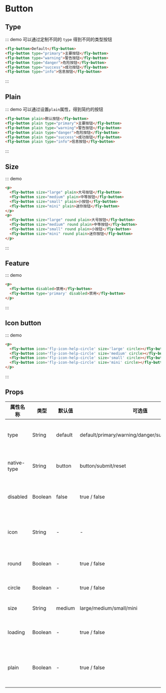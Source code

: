 # Button

## Type

::: demo 可以通过定制不同的 `type` 得到不同的类型按钮

```html
<fly-button>Default</fly-button>
<fly-button type="primary">主要按钮</fly-button>
<fly-button type="warning">警告按钮</fly-button>
<fly-button type="danger">危险按钮</fly-button>
<fly-button type="success">成功按钮</fly-button>
<fly-button type="info">信息按钮</fly-button>
```

:::

## Plain

::: demo 可以通过设置`plain`属性，得到简约的按钮

```html
<fly-button plain>默认按钮</fly-button>
<fly-button plain type="primary">主要按钮</fly-button>
<fly-button plain type="warning">警告按钮</fly-button>
<fly-button plain type="danger">危险按钮</fly-button>
<fly-button plain type="success">成功按钮</fly-button>
<fly-button plain type="info">信息按钮</fly-button>
```

:::

## Size

::: demo

```html
<p>
  <fly-button size="large" plain>大号按钮</fly-button>
  <fly-button size="medium" plain>中等按钮</fly-button>
  <fly-button size="small" plain>小按钮</fly-button>
  <fly-button size="mini" plain>迷你按钮</fly-button>
</p>
<p>
  <fly-button size="large" round plain>大号按钮</fly-button>
  <fly-button size="medium" round plain>中等按钮</fly-button>
  <fly-button size="small" round plain>小按钮</fly-button>
  <fly-button size="mini" round plain>迷你按钮</fly-button>
</p>
```
:::

## Feature

::: demo

```html
<p>
  <fly-button disabled>禁用</fly-button>
  <fly-button type='primary' disabled>禁用</fly-button>
</p>

```
:::

## Icon button

::: demo

```html
<p>
  <fly-button icon='fly-icon-help-circle' size='large' circle></fly-button>
  <fly-button icon='fly-icon-help-circle' size='medium' circle></fly-button>
  <fly-button icon='fly-icon-help-circle' size='small' circle></fly-button>
  <fly-button icon='fly-icon-help-circle' size='mini' circle></fly-button>
</p>
```
:::

## Props

| 属性名称    | 类型    | 默认值  | 可选值                                            | 说明                 |
| ----------- | ------- | ------- | ------------------------------------------------- | -------------------- |
| type        | String  | default | default/primary/warning/danger/success/info/white | 定义按钮的类型       |
| native-type | String  | button  | button/submit/reset                               | 原生的 type 属性     |
| disabled    | Boolean | false   | true / false                                      | 是否设置为禁用       |
| icon        | String  | -       | -                                                 | 字体图标的样式名称   |
| round       | Boolean | -       | true / false                                      | 是否设有圆角         |
| circle      | Boolean | -       | true / false                                      | 是否设为圆形         |
| size        | String  | medium  | large/medium/small/mini                           | 按钮大小             |
| loading     | Boolean | -       | true / false                                      | 是否显示在加载中     |
| plain       | Boolean | -       | true / false                                      | 是否是简约风格的按钮 |
